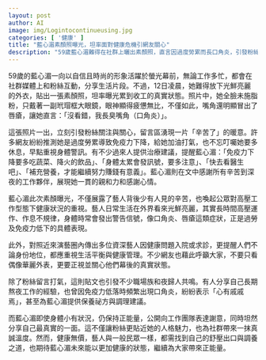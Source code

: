 ```yaml
---
layout: post
author: AI
image: img/Logintocontinueusing.jpg
categories: [ '健康' ]
title: "藍心湄素顏照曝光，坦率面對健康危機引網友關心"
description: "59歲藍心湄難得在社群上曬出素顏照，直言因過度勞累而長口角炎，引發粉絲與職場族熱烈共鳴。藝人高壓生活下健康警訊成焦點，粉絲留言鼓勵、分享保養經驗，呼籲重視身心平衡。藍心湄保持感謝與親和力，展現真誠形象。健康無價，期待她未來以更好狀態繼續傳遞正能量。"
---
```

59歲的藍心湄一向以自信且時尚的形象活躍於螢光幕前，無論工作多忙，都會在社群媒體上和粉絲互動，分享生活片段。不過，12日凌晨，她難得放下光鮮亮麗的外衣，貼出一張素顏照，坦率曝光累到收工的真實狀態。照片中，她全臉未施脂粉，只戴著一副玳瑁框大眼鏡，眼神顯得疲憊無比，不僅如此，嘴角還明顯冒出了唇瘡，讓她直言：「沒看錯，我長臭嘴角（口角炎）」。

這張照片一出，立刻引發粉絲關注與關心，留言區湧現一片「辛苦了」的暖意。許多網友紛紛推測她是過度勞累導致免疫力下降，給她加油打氣，也不忘叮囑她要多休息，早點重視身體警訊。有不少過來人提供治療建議，提醒藍心湄：「免疫力下降要多吃蔬菜、降火的飲品」、「身體太累會發訊號，要多注意」、「快去看醫生吧」、「補充營養，才能繼續努力賺錢有意義」。藍心湄則在文中感謝所有辛苦到深夜的工作夥伴，展現她一貫的親和力和感謝心情。

藍心湄此次素顏曝光，不僅展露了藝人背後少有人見的辛苦，也喚起公眾對高壓工作型態下健康狀況的重視。藝人日常生活在外界看來光鮮亮麗，其實長時間高壓運作、作息不規律，身體時常會發出警告信號，像口角炎、唇瘡這類症狀，正是過勞及免疫力低下的具體表現。

此外，對照近來演藝圈內傳出多位資深藝人因健康問題入院或求診，更提醒人們不論身份地位，都應重視生活平衡與健康管理。不少網友也藉此呼籲大家，不要只看偶像華麗外表，更要正視並關心他們幕後的真實狀態。

除了粉絲留言打氣，這則貼文也引發不少職場族和夜歸人共鳴。有人分享自己長期熬夜工作的經驗，也曾因免疫力低落時頻繁出現口角炎，紛紛表示「心有戚戚焉」，甚至為藍心湄提供保養祕方與調理建議。

而藍心湄即使身體小有狀況，仍保持正能量，公開向工作團隊表達謝意，同時坦然分享自己最真實的一面。這不僅讓粉絲更貼近她的人格魅力，也為社群帶來一抹真誠溫度。然而，健康無價，藝人與一般民眾一樣，都需找到自己的舒壓出口與調養之道，也期待藍心湄未來能以更加健康的狀態，繼續為大家帶來正能量。